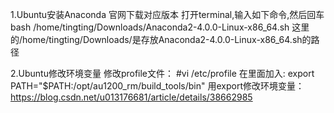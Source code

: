 1.Ubuntu安装Anaconda
官网下载对应版本
打开terminal,输入如下命令,然后回车 
bash /home/tingting/Downloads/Anaconda2-4.0.0-Linux-x86_64.sh 
这里的/home/tingting/Downloads/是存放Anaconda2-4.0.0-Linux-x86_64.sh的路径

2.Ubuntu修改环境变量
  修改profile文件：
  #vi /etc/profile
  在里面加入:
  export PATH="$PATH:/opt/au1200_rm/build_tools/bin"
  用export修改环境变量：https://blog.csdn.net/u013176681/article/details/38662985

